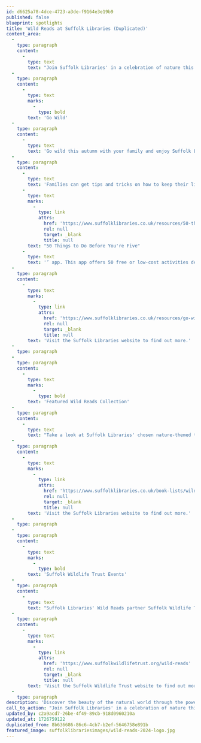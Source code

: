 ```yaml
---
id: d6625a78-4dce-4723-a3de-f9164e3e19b9
published: false
blueprint: spotlights
title: 'Wild Reads at Suffolk Libraries (Duplicated)'
content_area:
  -
    type: paragraph
    content:
      -
        type: text
        text: "Join Suffolk Libraries' in a celebration of nature this autumn!"
  -
    type: paragraph
    content:
      -
        type: text
        marks:
          -
            type: bold
        text: 'Go Wild'
  -
    type: paragraph
    content:
      -
        type: text
        text: 'Go wild this autumn with your family and enjoy Suffolk Libraries selection of nature-inspired activities and books for little ones. Libraries will be hosting nature inspired craft activities, recommending books with an environmental themes, and encouraging families to explore nature in their local area through the autumn months.'
  -
    type: paragraph
    content:
      -
        type: text
        text: 'Families can get tips and tricks on how to keep their little people entertained this autumn too, with lots of nature inspired activities on their free ‘'
      -
        type: text
        marks:
          -
            type: link
            attrs:
              href: 'https://www.suffolklibraries.co.uk/resources/50-things'
              rel: null
              target: _blank
              title: null
        text: "50 Things to Do Before You're Five"
      -
        type: text
        text: '’ app. This app offers 50 free or low-cost activities designed to be fun, creative, and engaging for the entire family.  '
  -
    type: paragraph
    content:
      -
        type: text
        marks:
          -
            type: link
            attrs:
              href: 'https://www.suffolklibraries.co.uk/resources/go-wild'
              rel: null
              target: _blank
              title: null
        text: 'Visit the Suffolk Libraries website to find out more.'
  -
    type: paragraph
  -
    type: paragraph
    content:
      -
        type: text
        marks:
          -
            type: bold
        text: 'Featured Wild Reads Collection'
  -
    type: paragraph
    content:
      -
        type: text
        text: "Take a look at Suffolk Libraries' chosen nature-themed titles for this year's Wild Reads project, celebrating the connection between the natural world and the written word. All free with your library card."
  -
    type: paragraph
    content:
      -
        type: text
        marks:
          -
            type: link
            attrs:
              href: 'https://www.suffolklibraries.co.uk/book-lists/wild-reads-collection-2024'
              rel: null
              target: _blank
              title: null
        text: 'Visit the Suffolk Libraries website to find out more.'
  -
    type: paragraph
  -
    type: paragraph
    content:
      -
        type: text
        marks:
          -
            type: bold
        text: 'Suffolk Wildlife Trust Events'
  -
    type: paragraph
    content:
      -
        type: text
        text: "Suffolk Libraries' Wild Reads partner Suffolk Wildlife Trust is offering a huge range of activities for all ages this autumn and winter including nature walks, conservation talks, woodland crafts and more."
  -
    type: paragraph
    content:
      -
        type: text
        marks:
          -
            type: link
            attrs:
              href: 'https://www.suffolkwildlifetrust.org/wild-reads'
              rel: null
              target: _blank
              title: null
        text: 'Visit the Suffolk Wildlife Trust website to find out more.'
  -
    type: paragraph
description: 'Discover the beauty of the natural world through the power of words with our Wild Reads project, in partnership with Suffolk Wildlife Trust. Take part in a series of events throughout the autumn months, for both adults and children.'
call_to_action: "Join Suffolk Libraries' in a celebration of nature this autumn!"
updated_by: c2a9acd7-26be-4f49-89cb-918d0960210a
updated_at: 1726759122
duplicated_from: 8b636686-86c6-4cb7-b2ef-5646758e891b
featured_image: suffolklibrariesimages/wild-reads-2024-logo.jpg
---
```


